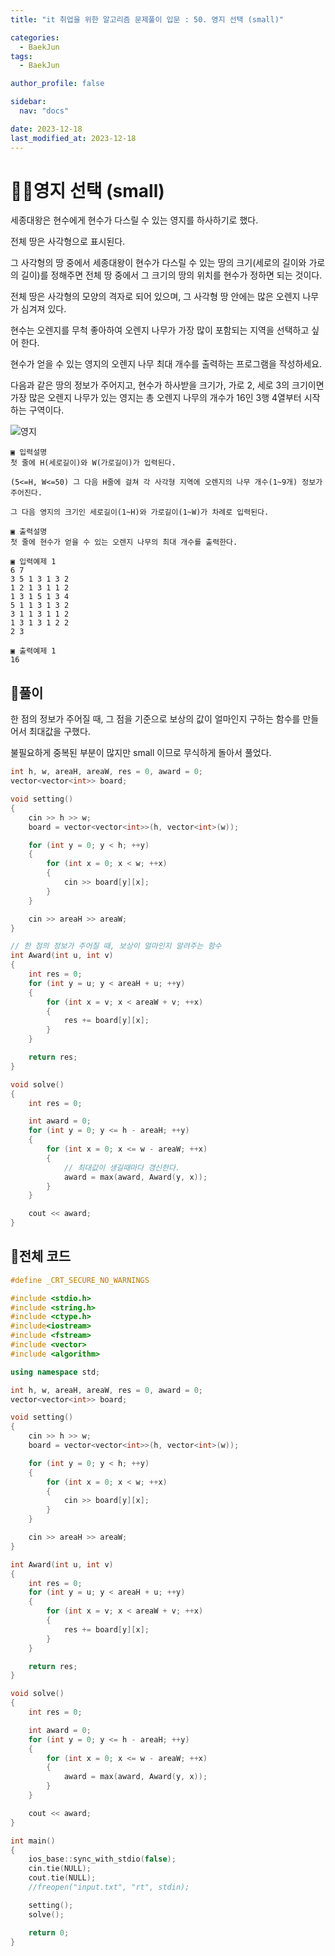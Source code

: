 ```yaml
---
title: "it 취업을 위한 알고리즘 문제풀이 입문 : 50. 영지 선택 (small)"

categories:
  - BaekJun
tags:
  - BaekJun

author_profile: false

sidebar:
  nav: "docs"

date: 2023-12-18
last_modified_at: 2023-12-18
---
```


# 🙇‍♀️영지 선택 (small)

세종대왕은 현수에게 현수가 다스릴 수 있는 영지를 하사하기로 했다.  

전체 땅은 사각형으로 표시된다.  

그 사각형의 땅 중에서 세종대왕이 현수가 다스릴 수 있는 땅의 크기(세로의 길이와 가로의 길이)를 정해주면 전체 땅 중에서 그 크기의 땅의 위치를 현수가 정하면 되는 것이다.  

전체 땅은 사각형의 모양의 격자로 되어 있으며, 그 사각형 땅 안에는 많은 오렌지 나무가 심겨져 있다.   

현수는 오렌지를 무척 좋아하여 오렌지 나무가 가장 많이 포함되는 지역을 선택하고 싶어 한다.  

현수가 얻을 수 있는 영지의 오렌지 나무 최대 개수를 출력하는 프로그램을 작성하세요.  

다음과 같은 땅의 정보가 주어지고, 현수가 하사받을 크기가, 가로 2, 세로 3의 크기이면 가장 많은 오렌지 나무가 있는 영지는 총 오렌지 나무의 개수가 16인 3행 4열부터 시작하는 구역이다.  

![영지](https://github.com/stopresent/BOJ/assets/86364202/b4945b9d-8e97-4cee-a7e1-fed6c75e52ec)

```
▣ 입력설명
첫 줄에 H(세로길이)와 W(가로길이)가 입력된다.  

(5<=H, W<=50) 그 다음 H줄에 걸쳐 각 사각형 지역에 오렌지의 나무 개수(1~9개) 정보가 주어진다.  

그 다음 영지의 크기인 세로길이(1~H)와 가로길이(1~W)가 차례로 입력된다.

▣ 출력설명
첫 줄에 현수가 얻을 수 있는 오렌지 나무의 최대 개수를 출력한다.

▣ 입력예제 1 
6 7
3 5 1 3 1 3 2
1 2 1 3 1 1 2
1 3 1 5 1 3 4
5 1 1 3 1 3 2
3 1 1 3 1 1 2
1 3 1 3 1 2 2
2 3

▣ 출력예제 1
16
```

## 🚀풀이

한 점의 정보가 주어질 때, 그 점을 기준으로 보상의 값이 얼마인지 구하는 함수를 만들어서 최대값을 구했다.  

불필요하게 중복된 부분이 많지만 small 이므로 무식하게 돌아서 풀었다.  

```cpp
int h, w, areaH, areaW, res = 0, award = 0;
vector<vector<int>> board;

void setting()
{
	cin >> h >> w;
	board = vector<vector<int>>(h, vector<int>(w));

	for (int y = 0; y < h; ++y)
	{
		for (int x = 0; x < w; ++x)
		{
			cin >> board[y][x];
		}
	}

	cin >> areaH >> areaW;
}

// 한 점의 정보가 주어질 때, 보상이 얼마인지 알려주는 함수
int Award(int u, int v)
{
	int res = 0;
	for (int y = u; y < areaH + u; ++y)
	{
		for (int x = v; x < areaW + v; ++x)
		{
			res += board[y][x];
		}
	}

	return res;
}

void solve()
{
	int res = 0;

	int award = 0;
	for (int y = 0; y <= h - areaH; ++y)
	{
		for (int x = 0; x <= w - areaW; ++x)
		{
            // 최대값이 생길때마다 갱신한다.
			award = max(award, Award(y, x));
		}
	}

	cout << award;
}
```

## 🚀전체 코드

```cpp
#define _CRT_SECURE_NO_WARNINGS

#include <stdio.h>
#include <string.h>
#include <ctype.h>
#include<iostream>
#include <fstream>
#include <vector>
#include <algorithm>

using namespace std;

int h, w, areaH, areaW, res = 0, award = 0;
vector<vector<int>> board;

void setting()
{
	cin >> h >> w;
	board = vector<vector<int>>(h, vector<int>(w));

	for (int y = 0; y < h; ++y)
	{
		for (int x = 0; x < w; ++x)
		{
			cin >> board[y][x];
		}
	}

	cin >> areaH >> areaW;
}

int Award(int u, int v)
{
	int res = 0;
	for (int y = u; y < areaH + u; ++y)
	{
		for (int x = v; x < areaW + v; ++x)
		{
			res += board[y][x];
		}
	}

	return res;
}

void solve()
{
	int res = 0;

	int award = 0;
	for (int y = 0; y <= h - areaH; ++y)
	{
		for (int x = 0; x <= w - areaW; ++x)
		{
			award = max(award, Award(y, x));
		}
	}

	cout << award;
}

int main() 
{
	ios_base::sync_with_stdio(false);
	cin.tie(NULL);
	cout.tie(NULL);
	//freopen("input.txt", "rt", stdin);

	setting();
	solve();

	return 0;
}
```